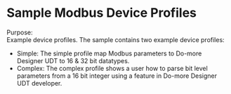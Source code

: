 # Sample Modbus Device Profiles
Purpose:</br>
Example device profiles. The sample contains two example device profiles:
 * Simple: The simple profile map Modbus parameters to Do-more Designer UDT to 16 & 32 bit datatypes.
 * Complex: The complex profile shows a user how to parse bit level parameters from a 16 bit integer using a feature in Do-more Designer UDT developer.
